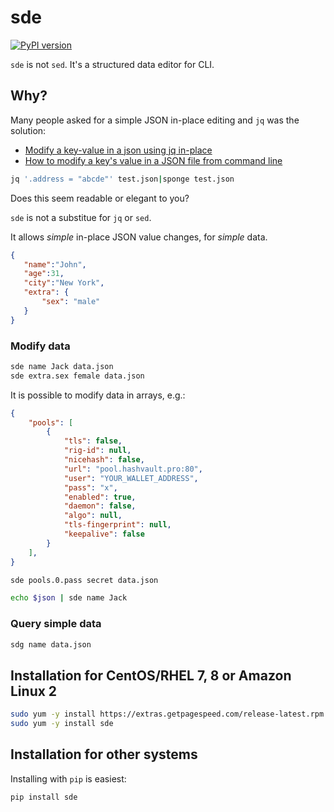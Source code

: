 # sde

[![PyPI version](https://badge.fury.io/py/sde.svg)](https://badge.fury.io/py/sde)

`sde` is not `sed`. It's a structured data editor for CLI.

## Why?

Many people asked for a simple JSON in-place editing and `jq` was the solution:

* [Modify a key-value in a json using jq in-place](https://stackoverflow.com/questions/42716734/modify-a-key-value-in-a-json-using-jq-in-place)
* [How to modify a key's value in a JSON file from command line](https://stackoverflow.com/questions/43292243/how-to-modify-a-keys-value-in-a-json-file-from-command-line)

```bash
jq '.address = "abcde"' test.json|sponge test.json
```
    
Does this seem readable or elegant to you?

`sde` is not a substitue for `jq` or `sed`.

It allows *simple* in-place JSON value changes, for *simple* data.

```json
{
   "name":"John",
   "age":31,
   "city":"New York",
   "extra": {
       "sex": "male"
   }
}
```

### Modify data

```bash
sde name Jack data.json
sde extra.sex female data.json
```

It is possible to modify data in arrays, e.g.:

```json
{
    "pools": [
        {
            "tls": false, 
            "rig-id": null, 
            "nicehash": false, 
            "url": "pool.hashvault.pro:80", 
            "user": "YOUR_WALLET_ADDRESS", 
            "pass": "x", 
            "enabled": true, 
            "daemon": false, 
            "algo": null, 
            "tls-fingerprint": null, 
            "keepalive": false
        }
    ],
}
```

```bash
sde pools.0.pass secret data.json
```

```bash
echo $json | sde name Jack
```

### Query simple data

```bash
sdg name data.json
```

## Installation for CentOS/RHEL 7, 8 or Amazon Linux 2

```bash
sudo yum -y install https://extras.getpagespeed.com/release-latest.rpm
sudo yum -y install sde
```
   
## Installation for other systems

Installing with `pip` is easiest:

```bash
pip install sde
```